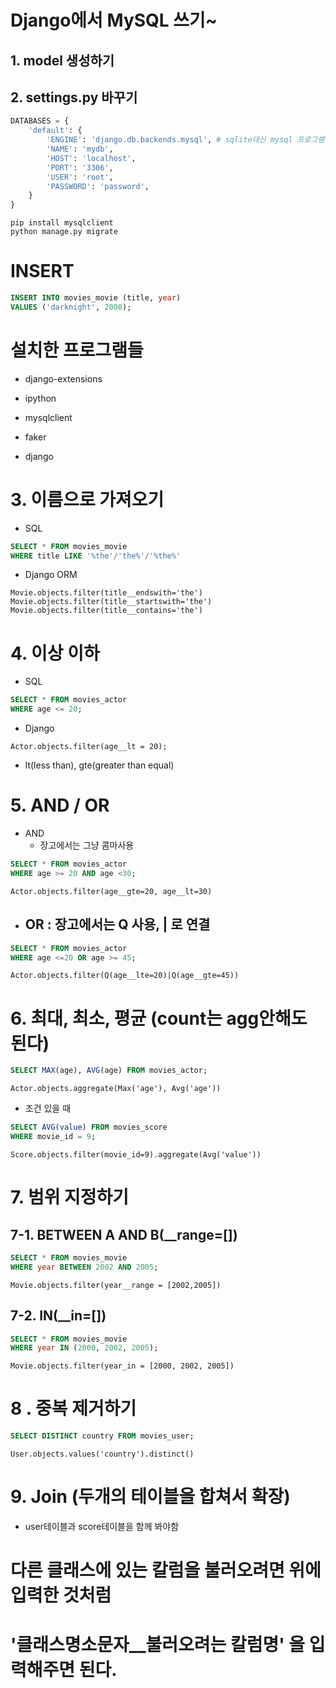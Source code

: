 # Django에서 MySQL 쓰기~

## 1. model 생성하기

## 2. settings.py 바꾸기
```python
DATABASES = {
    'default': {
        'ENGINE': 'django.db.backends.mysql', # sqlite대신 mysql 프로그램을 사용할것
        'NAME': 'mydb',
        'HOST': 'localhost',
        'PORT': '3306',
        'USER': 'root', 
        'PASSWORD': 'password',
    }
}
```

```shell
pip install mysqlclient
python manage.py migrate
```

# INSERT
```sql
INSERT INTO movies_movie (title, year)
VALUES ('darknight', 2008);
```




# 설치한 프로그램들
- django-extensions
- ipython

- mysqlclient
- faker 
- django

# 3. 이름으로 가져오기
- SQL 
```sql
SELECT * FROM movies_movie
WHERE title LIKE '%the'/'the%'/'%the%'
```
- Django ORM
```shell
Movie.objects.filter(title__endswith='the') 
Movie.objects.filter(title__startswith='the') 
Movie.objects.filter(title__contains='the') 
```

# 4. 이상 이하
- SQL
```sql
SELECT * FROM movies_actor
WHERE age <= 20;
```
- Django
```shell
Actor.objects.filter(age__lt = 20);
```
- lt(less than), gte(greater than equal)

# 5. AND / OR
- AND
    - 장고에서는 그냥 콤마사용
```sql
SELECT * FROM movies_actor
WHERE age >= 20 AND age <30;
```
```shell
Actor.objects.filter(age__gte=20, age__lt=30)
```
- ## OR : 장고에서는 Q 사용, | 로 연결
```sql
SELECT * FROM movies_actor
WHERE age <=20 OR age >= 45;
```
```shell
Actor.objects.filter(Q(age__lte=20)|Q(age__gte=45))
```

# 6. 최대, 최소, 평균 (count는 agg안해도 된다)
```sql
SELECT MAX(age), AVG(age) FROM movies_actor; 
```
```shell
Actor.objects.aggregate(Max('age'), Avg('age'))
```

- 조건 있을 때
```sql
SELECT AVG(value) FROM movies_score
WHERE movie_id = 9;
```
```shell
Score.objects.filter(movie_id=9).aggregate(Avg('value'))
```

# 7. 범위 지정하기
## 7-1. BETWEEN A AND B(__range=[])
```sql
SELECT * FROM movies_movie
WHERE year BETWEEN 2002 AND 2005;
```
```shell
Movie.objects.filter(year__range = [2002,2005])
```
## 7-2. IN(__in=[])
```sql
SELECT * FROM movies_movie
WHERE year IN (2000, 2002, 2005);
```
```shell
Movie.objects.filter(year_in = [2000, 2002, 2005])
```

# 8 . 중복 제거하기
```sql
SELECT DISTINCT country FROM movies_user;
```
```shell
User.objects.values('country').distinct()
```





# 9. Join (두개의 테이블을 합쳐서 확장)
- user테이블과 score테이블을 함께 봐야함



# 다른 클래스에 있는 칼럼을 불러오려면 위에 입력한 것처럼 
# '클래스명소문자__불러오려는 칼럼명' 을 입력해주면 된다.